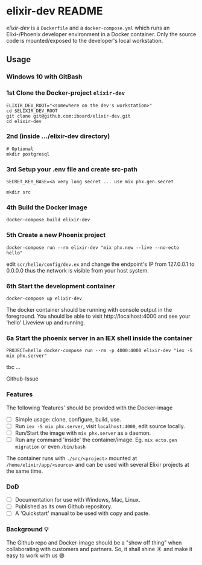 # elixir-dev README

_elixir-dev_ is a `Dockerfile` and a `docker-compose.yml` which runs an Elixi-/Phoenix
developer environment in a Docker container. Only the source code is mounted/exposed to
the developer's local workstation.

## Usage

### Windows 10 with GitBash

### 1st Clone the Docker-project `elixir-dev`

    ELIXIR_DEV_ROOT="<somewhere on the dev's workstation>"
    cd $ELIXIR_DEV_ROOT
    git clone git@github.com:iboard/elixir-dev.git
    cd elixir-dev
    
### 2nd (inside .../elixir-dev directory)

    # Optional
    mkdir postgresql
    
### 3rd Setup your .env file and create src-path

    SECRET_KEY_BASE=<a very long secret ... use mix phx.gen.secret
    
    mkdir src

### 4th Build the Docker image

    docker-compose build elixir-dev

### 5th Create a new Phoenix project

    docker-compose run --rm elixir-dev "mix phx.new --live --no-ecto hello"
    
edit `scr/hello/config/dev.ex` and change the endpoint's IP from 127.0.0.1 to 0.0.0.0
thus the network is visible from your host system.
    
### 6th Start the development container

    docker-compose up elixir-dev
    
The docker container should be running with console output in the foreground. You should be able to
visit http://localhost:4000 and see your 'hello' Liveview up and running.

### 6a Start the phoenix server in an IEX shell inside the container

    PROJECT=hello docker-compose run --rm -p 4000:4000 elixir-dev "iex -S mix phx.server"
    




tbc ...

Github-Issue

### Features

The following 'features' should be provided with the Docker-image

- [ ] Simple usage: clone, configure, build, use.
- [ ] Run `iex -S mix phx.server`, visit `localhost:4000`, edit source locally. 
- [ ] Run/Start the image with `mix phx.server` as a daemon.
- [ ] Run any command 'inside' the container/image. Eg. `mix ecto.gen migration` or even `/bin/bash`

The container runs with `./src/<project>` mounted at `/home/elixir/app/<source>` and can be used with several Elixir projects at the same time.

### DoD

- [ ] Documentation for use with Windows, Mac, Linux.
- [ ] Published as its own Github repository.
- [ ] A 'Quickstart' manual to be used with copy and paste.

### Background 💡

The Github repo and Docker-image should be a "show off thing" when collaborating with 
customers and partners. So, it shall shine ☀️ and make it easy to work with us 😄  


